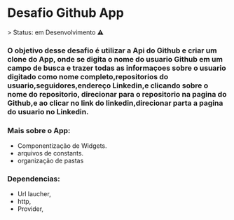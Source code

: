 <h1>Desafio Github App</h1>
 > Status: em Desenvolvimento ⚠️

### O objetivo desse desafio é utilizar a Api do Github e criar um clone do App, onde se digita o nome do usuario Github em um campo de busca e trazer todas as informaçoes sobre o usuario digitado como nome completo,repositorios do usuario,seguidores,endereço Linkedin,e clicando sobre o nome do repositorio, direcionar para o repositorio na pagina do Github,e ao clicar no link do linkedin,direcionar parta a pagina do usuario no Linkedin.

### Mais sobre o App:
+ Componentização de Widgets.
+ arquivos de constants.
+ organização de pastas

### Dependencias:

+ Url laucher,
+ http,
+ Provider,

